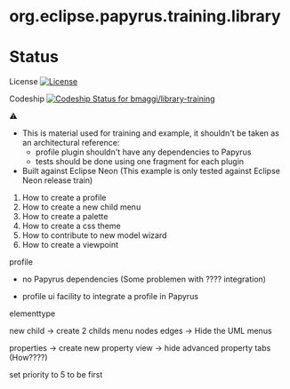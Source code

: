org.eclipse.papyrus.training.library
=======================================

# Status

License [![License](https://img.shields.io/badge/license-EPL-blue.svg)](https://www.eclipse.org/legal/epl-v10.html)

Codeship [ ![Codeship Status for bmaggi/library-training](https://codeship.com/projects/93c25b50-55af-0134-4ca0-1e6b697efd61/status?branch=master)](https://codeship.com/projects/172132)

:warning: 
 - This is material used for training and example, it shouldn't be taken as an architectural reference:
	- profile plugin shouldn't have any dependencies to Papyrus
	- tests should be done using one fragment for each plugin
 - Built against Eclipse Neon (This example is only tested against Eclipse Neon release train)

1) How to create a profile 
2) How to create a new child menu
3) How to create a palette
4) How to create a css theme
5) How to contribute to new model wizard
6) How to create a viewpoint


profile
 - no Papyrus dependencies (Some problemen with ???? integration)

 - profile ui facility to integrate a profile in Papyrus
 
elementtype


new child
 -> create 2 childs menu nodes edges
 -> Hide the UML menus

properties
 -> create new property view
 -> hide advanced property tabs  (How????)
 
set priority to 5 to be first 
 
 

